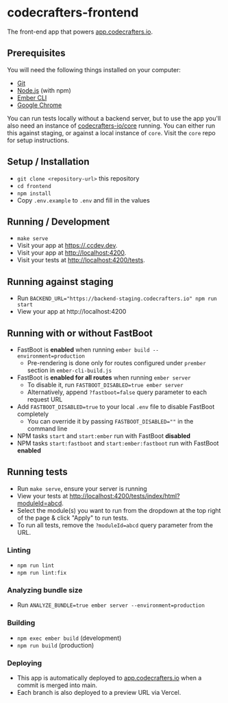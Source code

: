 # codecrafters-frontend

The front-end app that powers [app.codecrafters.io](https://app.codecrafters.io).

## Prerequisites

You will need the following things installed on your computer:

- [Git](https://git-scm.com/)
- [Node.js](https://nodejs.org/) (with npm)
- [Ember CLI](https://cli.emberjs.com/release/)
- [Google Chrome](https://google.com/chrome/)

You can run tests locally without a backend server, but to use the app you'll also need an instance of
[codecrafters-io/core](https://github.com/codecrafters-io/core) running. You can either run this against staging,
or against a local instance of `core`. Visit the `core` repo for setup instructions.

## Setup / Installation

- `git clone <repository-url>` this repository
- `cd frontend`
- `npm install`
- Copy `.env.example` to `.env` and fill in the values

## Running / Development

- `make serve`
- Visit your app at [https://<username>.ccdev.dev](https://<username>.ccdev.dev).
- Visit your app at [http://localhost:4200](http://localhost:4200).
- Visit your tests at [http://localhost:4200/tests](http://localhost:4200/tests).

## Running against staging

- Run `BACKEND_URL="https://backend-staging.codecrafters.io" npm run start`
- View your app at http://localhost:4200

## Running with or without FastBoot

- FastBoot is **enabled** when running `ember build --environment=production`
  - Pre-rendering is done only for routes configured under `prember` section in `ember-cli-build.js`
- FastBoot is **enabled for all routes** when running `ember server`
  - To disable it, run `FASTBOOT_DISABLED=true ember server`
  - Alternatively, append `?fastboot=false` query parameter to each request URL
- Add `FASTBOOT_DISABLED=true` to your local `.env` file to disable FastBoot completely
  - You can override it by passing `FASTBOOT_DISABLED=""` in the command line
- NPM tasks `start` and `start:ember` run with FastBoot **disabled**
- NPM tasks `start:fastboot` and `start:ember:fastboot` run with FastBoot **enabled**

## Running tests

- Run `make serve`, ensure your server is running
- View your tests at [http://localhost:4200/tests/index/html?moduleId=abcd](http://localhost:4200/tests/index.html?moduleId=abcd).
- Select the module(s) you want to run from the dropdown at the top right of the page & click "Apply" to run tests.
- To run all tests, remove the `?moduleId=abcd` query parameter from the URL.

### Linting

- `npm run lint`
- `npm run lint:fix`

### Analyzing bundle size

- Run `ANALYZE_BUNDLE=true ember server --environment=production`

### Building

- `npm exec ember build` (development)
- `npm run build` (production)

### Deploying

- This app is automatically deployed to [app.codecrafters.io](https://app.codecrafters.io) when a commit is merged into main.
- Each branch is also deployed to a preview URL via Vercel.
